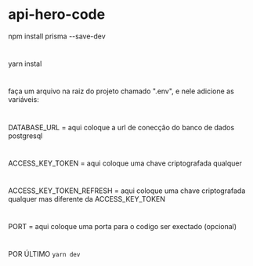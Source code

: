 # api-hero-code
 
npm install prisma --save-dev
#
yarn instal
#
faça um arquivo na raiz do projeto chamado ".env", e nele adicione as variáveis:
#
 DATABASE_URL = aqui coloque a url de conecção do banco de dados postgresql
 #
 ACCESS_KEY_TOKEN = aqui coloque uma chave criptografada qualquer
 #
 ACCESS_KEY_TOKEN_REFRESH = aqui coloque uma chave criptografada qualquer mas diferente da ACCESS_KEY_TOKEN
 #
 PORT = aqui coloque uma porta para o codigo ser exectado (opcional)
 #

POR ÚLTIMO `yarn dev`
